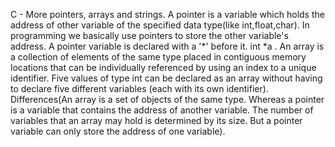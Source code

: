 C - More pointers, arrays and strings. A pointer is a variable which holds the address of other variable of the specified data type(like int,float,char). In programming we basically use pointers
to store the other variable's address. A pointer variable is declared with a '*' before it. int *a . An array is a collection of elements
of the same type placed in contiguous memory locations that can be individually referenced by using an index to a unique identifier. Five
values of type int can be declared as an array without having to declare five different variables (each with its own identifier). Differences(An array is a set of objects of the same type. Whereas a pointer
is a variable that contains the address of another variable. The number of variables that an array may hold is determined by its size. But a pointer variable can only store the address of one variable).
